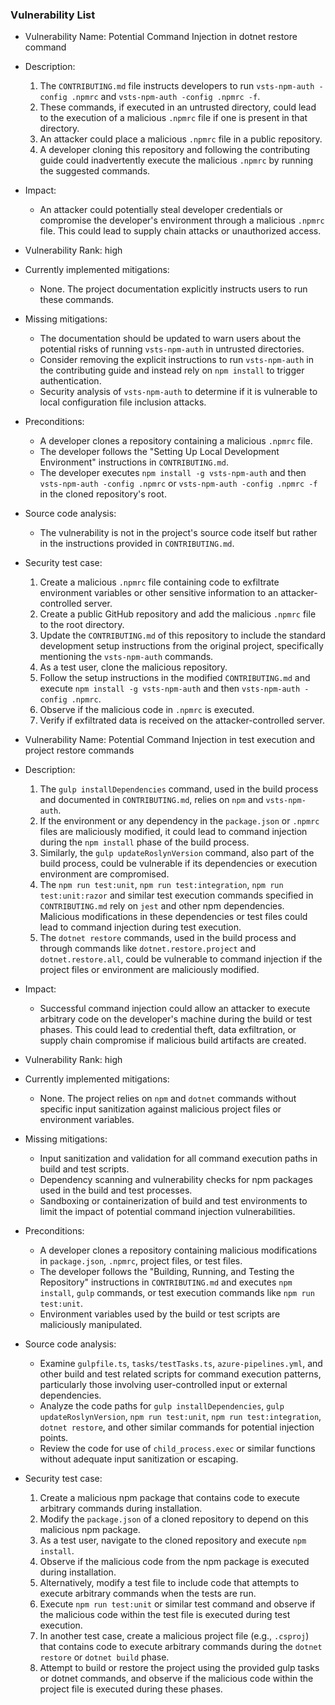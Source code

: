 ### Vulnerability List

* Vulnerability Name: Potential Command Injection in dotnet restore command

- Description:
  1. The `CONTRIBUTING.md` file instructs developers to run `vsts-npm-auth -config .npmrc` and `vsts-npm-auth -config .npmrc -f`.
  2. These commands, if executed in an untrusted directory, could lead to the execution of a malicious `.npmrc` file if one is present in that directory.
  3. An attacker could place a malicious `.npmrc` file in a public repository.
  4. A developer cloning this repository and following the contributing guide could inadvertently execute the malicious `.npmrc` by running the suggested commands.

- Impact:
  - An attacker could potentially steal developer credentials or compromise the developer's environment through a malicious `.npmrc` file. This could lead to supply chain attacks or unauthorized access.

- Vulnerability Rank: high

- Currently implemented mitigations:
  - None. The project documentation explicitly instructs users to run these commands.

- Missing mitigations:
  - The documentation should be updated to warn users about the potential risks of running `vsts-npm-auth` in untrusted directories.
  - Consider removing the explicit instructions to run `vsts-npm-auth` in the contributing guide and instead rely on `npm install` to trigger authentication.
  - Security analysis of `vsts-npm-auth` to determine if it is vulnerable to local configuration file inclusion attacks.

- Preconditions:
  - A developer clones a repository containing a malicious `.npmrc` file.
  - The developer follows the "Setting Up Local Development Environment" instructions in `CONTRIBUTING.md`.
  - The developer executes `npm install -g vsts-npm-auth` and then `vsts-npm-auth -config .npmrc` or `vsts-npm-auth -config .npmrc -f` in the cloned repository's root.

- Source code analysis:
  - The vulnerability is not in the project's source code itself but rather in the instructions provided in `CONTRIBUTING.md`.

- Security test case:
  1. Create a malicious `.npmrc` file containing code to exfiltrate environment variables or other sensitive information to an attacker-controlled server.
  2. Create a public GitHub repository and add the malicious `.npmrc` file to the root directory.
  3. Update the `CONTRIBUTING.md` of this repository to include the standard development setup instructions from the original project, specifically mentioning the `vsts-npm-auth` commands.
  4. As a test user, clone the malicious repository.
  5. Follow the setup instructions in the modified `CONTRIBUTING.md` and execute `npm install -g vsts-npm-auth` and then `vsts-npm-auth -config .npmrc`.
  6. Observe if the malicious code in `.npmrc` is executed.
  7. Verify if exfiltrated data is received on the attacker-controlled server.

* Vulnerability Name: Potential Command Injection in test execution and project restore commands

- Description:
  1. The `gulp installDependencies` command, used in the build process and documented in `CONTRIBUTING.md`, relies on `npm` and `vsts-npm-auth`.
  2. If the environment or any dependency in the `package.json` or `.npmrc` files are maliciously modified, it could lead to command injection during the `npm install` phase of the build process.
  3. Similarly, the `gulp updateRoslynVersion` command, also part of the build process, could be vulnerable if its dependencies or execution environment are compromised.
  4. The `npm run test:unit`, `npm run test:integration`, `npm run test:unit:razor` and similar test execution commands specified in `CONTRIBUTING.md` rely on `jest` and other npm dependencies. Malicious modifications in these dependencies or test files could lead to command injection during test execution.
  5. The `dotnet restore` commands, used in the build process and through commands like `dotnet.restore.project` and `dotnet.restore.all`, could be vulnerable to command injection if the project files or environment are maliciously modified.

- Impact:
  - Successful command injection could allow an attacker to execute arbitrary code on the developer's machine during the build or test phases. This could lead to credential theft, data exfiltration, or supply chain compromise if malicious build artifacts are created.

- Vulnerability Rank: high

- Currently implemented mitigations:
  - None. The project relies on `npm` and `dotnet` commands without specific input sanitization against malicious project files or environment variables.

- Missing mitigations:
  - Input sanitization and validation for all command execution paths in build and test scripts.
  - Dependency scanning and vulnerability checks for npm packages used in the build and test processes.
  - Sandboxing or containerization of build and test environments to limit the impact of potential command injection vulnerabilities.

- Preconditions:
  - A developer clones a repository containing malicious modifications in `package.json`, `.npmrc`, project files, or test files.
  - The developer follows the "Building, Running, and Testing the Repository" instructions in `CONTRIBUTING.md` and executes `npm install`, `gulp` commands, or test execution commands like `npm run test:unit`.
  - Environment variables used by the build or test scripts are maliciously manipulated.

- Source code analysis:
  - Examine `gulpfile.ts`, `tasks/testTasks.ts`, `azure-pipelines.yml`, and other build and test related scripts for command execution patterns, particularly those involving user-controlled input or external dependencies.
  - Analyze the code paths for `gulp installDependencies`, `gulp updateRoslynVersion`, `npm run test:unit`, `npm run test:integration`, `dotnet restore`, and other similar commands for potential injection points.
  - Review the code for use of `child_process.exec` or similar functions without adequate input sanitization or escaping.

- Security test case:
  1. Create a malicious npm package that contains code to execute arbitrary commands during installation.
  2. Modify the `package.json` of a cloned repository to depend on this malicious npm package.
  3. As a test user, navigate to the cloned repository and execute `npm install`.
  4. Observe if the malicious code from the npm package is executed during installation.
  5. Alternatively, modify a test file to include code that attempts to execute arbitrary commands when the tests are run.
  6. Execute `npm run test:unit` or similar test command and observe if the malicious code within the test file is executed during test execution.
  7. In another test case, create a malicious project file (e.g., `.csproj`) that contains code to execute arbitrary commands during the `dotnet restore` or `dotnet build` phase.
  8. Attempt to build or restore the project using the provided gulp tasks or dotnet commands, and observe if the malicious code within the project file is executed during these phases.